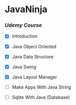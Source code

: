 # JavaNinja
### _Udemy Course_ 
- [x] Introduction
- [x] Java Object Oriented
- [x] Java Data Structure
- [x] Java Swing
- [x] Java Layout Manager
- [ ] Make Apps With Java String
- [ ] Sqlite With Java (Database)

